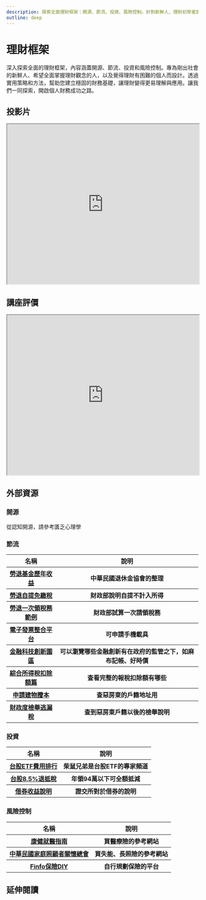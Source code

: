 ```yaml
---
description: 探索全面理財框架：開源、節流、投資、風險控制。針對新鮮人、理財初學者設計。提供實用策略，建立穩固財務基礎，理財更易理解與應用。一同開啟個人財務成功之路。
outline: deep
---
```


# 理財框架

深入探索全面的理財框架，內容涵蓋開源、節流、投資和風險控制。專為剛出社會的新鮮人、希望全面掌握理財觀念的人，以及覺得理財有困難的個人而設計。透過實用策略和方法，幫助您建立穩固的財務基礎，讓理財變得更易理解與應用。讓我們一同探索，開啟個人財務成功之路。

## 投影片

<iframe
src="https://docs.google.com/presentation/d/e/2PACX-1vRFGV1EMH9d0fZH9IPvhYw_be1LML5pEuwPAReC2clEM-eJKV4nFhxVHOsKOYPY5V5QzjNlVooCw5Cx/embed?start=false&loop=false&delayms=3000"
width="100%" height="420" allowfullscreen="true" mozallowfullscreen="true"
webkitallowfullscreen="true"></iframe>

## 講座評價

<iframe src="https://docs.google.com/spreadsheets/d/e/2PACX-1vSfYJ_r3Q_nFdIOvTH_6qRx1_tdL-Ko59k9Ru3cq62aLclc1OYu1pQ-OhDla6Xen4vciiI4p4B3TDbx/pubhtml?widget=true&amp;headers=false" width="100%" height="420"></iframe>

## 外部資源

### 開源

從認知開源，請參考匱乏心理學

### 節流

<table>
    <thead>
        <tr>
            <th>名稱</th>
            <th>說明</th>
        </tr>
    </thead>
    <tbody>
        <tr>
            <th>
                <a href="https://www.pension.org.tw/index.php/2018-10-03-15-11-09/2019-02-13-00-01-00" target="_blank">
                   勞退基金歷年收益
                </a>
            </th>
            <th>中華民國退休金協會的整理</th>
        </tr>
        <tr>
            <th>
                <a href="https://www.etax.nat.gov.tw/etwmain/tax-info/understanding/tax-q-and-a/national/individual-income-tax/taxation-scope/which-income/QOzOq69" target="_blank">
                   勞退自提免繳稅
                </a>
            </th>
            <th>財政部說明自提不計入所得</th>
        </tr>
        <tr>
            <th>
                <a href="https://www.etax.nat.gov.tw/etwmain/tax-info/understanding/tax-knowledge/WDNAx2Y" target="_blank">
                   勞退一次領稅務範例
                </a>
            </th>
            <th>財政部試算一次請領稅務</th>
        </tr>
        <tr>
            <th>
                <a href="https://www.einvoice.nat.gov.tw/APCONSUMER/BTC501W/" target="_blank">
                   電子發票整合平台
                </a>
            </th>
            <th>可申請手機載具</th>
        </tr>
        <tr>
            <th>
                <a href="https://www.fintechspace.com.tw/zh-hant/accelerator-programme-team/" target="_blank">
                   金融科技創新園區
                </a>
            </th>
            <th>可以瀏覽哪些金融創新有在政府的監管之下，如麻布記帳、好時價</th>
        </tr>
        <tr>
            <th>
                <a href="https://www.etax.nat.gov.tw/etwmain/tax-info/understanding/tax-saving-manual/national/individual-income-tax/k2Jbgrp" target="_blank">
                   綜合所得稅扣除額篇
                </a>
            </th>
            <th>查看完整的報稅扣除額有哪些</th>
        </tr>
        <tr>
            <th>
                <a href="https://ep.land.nat.gov.tw/Home/EpaperManual1" target="_blank">
                   申請建物謄本
                </a>
            </th>
            <th>查惡房東的戶籍地址用</th>
        </tr>
        <tr>
            <th>
                <a href="https://www.etax.nat.gov.tw/etwmain/tax-info/understanding/tax-knowledge/xeeVRGo" target="_blank">
                   財政度檢舉逃漏稅
                </a>
            </th>
            <th>查到惡房東戶籍以後的檢舉說明</th>
        </tr>
    </tbody>
</table>

### 投資

<table>
    <thead>
        <tr>
            <th>名稱</th>
            <th>說明</th>
        </tr>
    </thead>
    <tbody>
        <tr>
            <th>
                <a href="https://www.facebook.com/photo.php?fbid=783821506437646&set=pb.100044294116214.-2207520000&type=3" target="_blank">
                   台股ETF費用排行
                </a>
            </th>
            <th>柴鼠兄弟是台股ETF的專家頻道</th>
        </tr>
        <tr>
            <th>
                <a href="https://www.etax.nat.gov.tw/etwmain/tax-info/understanding/tax-q-and-a/national/individual-income-tax/taxation-scope/which-income/vxelQY9" target="_blank">
                   台股8.5%退抵稅
                </a>
            </th>
            <th>年領94萬以下可全額抵減</th>
        </tr>
        <tr>
            <th>
                <a href="https://www.twse.com.tw/zh/products/sbl/disclosures/info.html" target="_blank">
                   借券收益說明
                </a>
            </th>
            <th>證交所對於借券的說明</th>
        </tr>
    </tbody>
</table>

### 風險控制

<table>
    <thead>
        <tr>
            <th>名稱</th>
            <th>說明</th>
        </tr>
    </thead>
    <tbody>
        <tr>
            <th>
                <a href="https://campaign.commonhealth.com.tw/main/2021-HealthInsurance-412#survey" target="_blank">
                   康健就醫指南
                </a>
            </th>
            <th>買醫療險的參考網站</th>
        </tr>
        <tr>
            <th>
                <a href="https://www.familycare.org.tw" target="_blank">
                   中華民國家庭照顧者關懷總會
                </a>
            </th>
            <th>買失能、長照險的參考網站</th>
        </tr>
        <tr>
            <th>
                <a href="https://finfo.tw/" target="_blank">
                   Finfo保險DIY
                </a>
            </th>
            <th>自行規劃保險的平台</th>
        </tr>
    </tbody>
</table>

## 延伸閱讀

<Books :modelValue="bookItems"></Books>

<script setup>
import Books from '../components/books.vue'
const bookItems = [
    {
        id: '11100786472',
        name: '一生幸福的人生企畫書：從事業、財富、家庭、心靈到退休，8個面向，理性效率規畫你的一輩子',
        desc: `<p>看完本書，你一定恨不得將人生打掉重練！</p>

<p>人生只有一次，不該得過且過，你可以有方法、效率地完成目標，並且讓人生到達某種高度。</p>

<p>我們常說，要追求幸福人生！以為只要有個念想，全世界就會聯合起來幫助我們。但是，除了等待神奇的力量，我們應該有計畫、有效率的實踐。</p>
`,
    },
    {
        id: '11100923100',
        name: '行動支付時代的金錢整理術',
        desc: `<p>減少使用現金卻花更多錢？奇怪到底都花到哪去
為現代人設計的存錢守則！不知不覺就有節餘

<ol>
<li>行動支付、電子錢包、信用卡，全部都要當成隱形負債。</li>
<li>需要跟想要有分清楚嗎？支付習慣改變後的腦衝花錢最可怕。</li>
<li>錢包晚安曲：換成小錢包就存得了錢！並在一天的尾聲整理它。</li>
<li>偷學怦然心動的整理魔法：丟棄囤積雜物也能改善家庭財務。</li>
<li>有計畫性的浪費：別讓存錢成為痛苦，正確的浪費才是幸福。</li></ol>
`,
    },
    {
        id: '11100998135',
        name: '跟著柴鼠減加乘：存股ETF從二年十張開始，投資理財先主動、後被動、再翻身的智富密碼',
        desc: `<p>投資理財的路上，先減➔後加➔再乘
柴鼠兄弟全新理財觀念書 深入淺出，帶給你不一樣的想法</p>
`,
    },
    {
        id: '11100900630',
        name: '醫生強烈建議你買的保險：醫療險、癌症險、意外險、長照險……買什麼險才真正有保障？突破業務員暗黑話術，靠自己買對保險',
        desc: `<ul>
<li>醫療險、癌症險、意外險、長照險……對一個家庭來說，最需要的都不是這些。</li>
<li>保了住院給付金，一旦住院就可領錢？別傻了，醫院根本不讓你住院。</li>
<li>罹癌、開刀後，卻發現保險不理賠？癌症險真的必要嗎？醫生用數字告訴你。</li>
<li>大多數人買的長照險，將來用不到；投資型保單？幾年後都賠錢。</li></ul>

<p>醫療險、癌症險、意外險、長照險……保險這麼多種，我到底該買什麼險？
專業醫生告訴你：你最需要也最好的保險，其實只有四個字。
教你突破業務員暗黑話術，靠自己買對保險。</p>`,
    },
]
</script>

